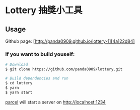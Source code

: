 # Lottery 抽獎小工具

## Usage

Github page: [http://panda0909.github.io/lottery-1][4a122d84]

### If you want to build youself:

```bash
# Download
$ git clone https://github.com/panda0909/lottery.git

# Build dependencies and run
$ cd lottery
$ yarn
$ yarn start
```

[parcel][4d24957b] will start a server on [http://localhost:1234][decf0067]

[4a122d84]: http://jk195417.github.io/lottery "lottery"
[4d24957b]: https://github.com/parcel-bundler/parcel "parcel"
[decf0067]: http://localhost:1234 "parcel server"
